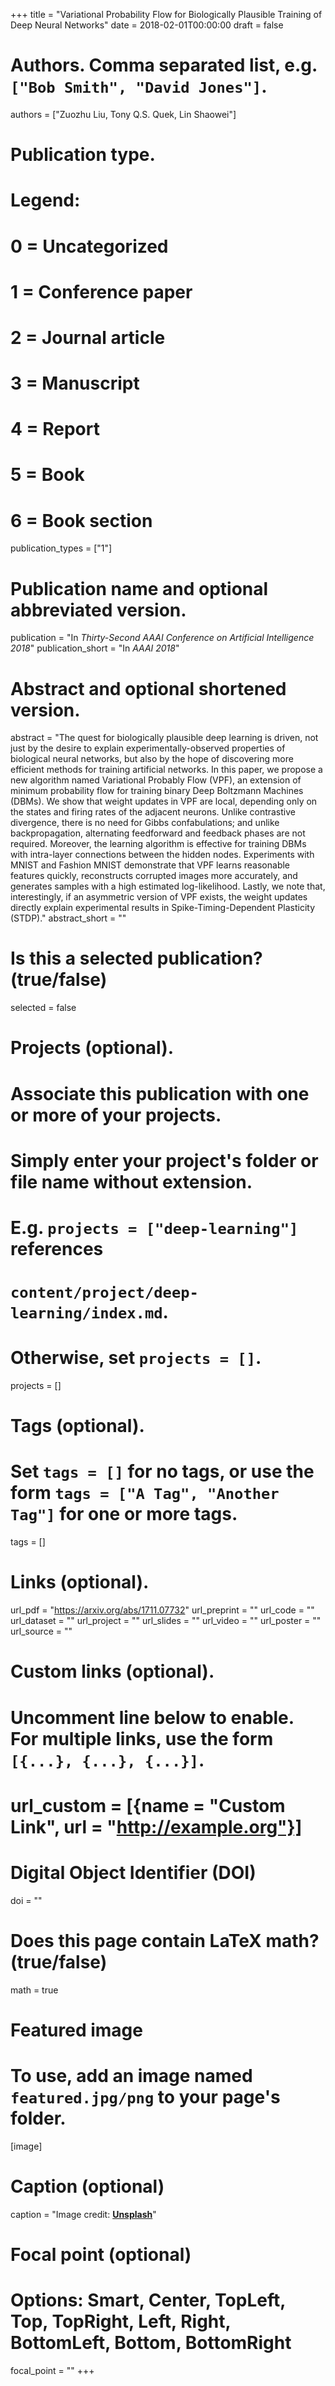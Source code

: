 +++
title = "Variational Probability Flow for Biologically Plausible Training of Deep Neural Networks"
date = 2018-02-01T00:00:00
draft = false

# Authors. Comma separated list, e.g. `["Bob Smith", "David Jones"]`.
authors = ["Zuozhu Liu, Tony Q.S. Quek, Lin Shaowei"]

# Publication type.
# Legend:
# 0 = Uncategorized
# 1 = Conference paper
# 2 = Journal article
# 3 = Manuscript
# 4 = Report
# 5 = Book
# 6 = Book section
publication_types = ["1"]

# Publication name and optional abbreviated version.
publication = "In *Thirty-Second AAAI Conference on Artificial Intelligence 2018*"
publication_short = "In *AAAI 2018*"

# Abstract and optional shortened version.
abstract = "The quest for biologically plausible deep learning is driven, not just by the desire to explain experimentally-observed properties of biological neural networks, but also by the hope of discovering more efficient methods for training artificial networks. In this paper, we propose a new algorithm named Variational Probably Flow (VPF), an extension of minimum probability flow for training binary Deep Boltzmann Machines (DBMs). We show that weight updates in VPF are local, depending only on the states and firing rates of the adjacent neurons. Unlike contrastive divergence, there is no need for Gibbs confabulations; and unlike backpropagation, alternating feedforward and feedback phases are not required. Moreover, the learning algorithm is effective for training DBMs with intra-layer connections between the hidden nodes. Experiments with MNIST and Fashion MNIST demonstrate that VPF learns reasonable features quickly, reconstructs corrupted images more accurately, and generates samples with a high estimated log-likelihood. Lastly, we note that, interestingly, if an asymmetric version of VPF exists, the weight updates directly explain experimental results in Spike-Timing-Dependent Plasticity (STDP)."
abstract_short = ""

# Is this a selected publication? (true/false)
selected = false

# Projects (optional).
#   Associate this publication with one or more of your projects.
#   Simply enter your project's folder or file name without extension.
#   E.g. `projects = ["deep-learning"]` references 
#   `content/project/deep-learning/index.md`.
#   Otherwise, set `projects = []`.
projects = []

# Tags (optional).
#   Set `tags = []` for no tags, or use the form `tags = ["A Tag", "Another Tag"]` for one or more tags.
tags = []

# Links (optional).
url_pdf = "https://arxiv.org/abs/1711.07732"
url_preprint = ""
url_code = ""
url_dataset = ""
url_project = ""
url_slides = ""
url_video = ""
url_poster = ""
url_source = ""

# Custom links (optional).
#   Uncomment line below to enable. For multiple links, use the form `[{...}, {...}, {...}]`.
# url_custom = [{name = "Custom Link", url = "http://example.org"}]

# Digital Object Identifier (DOI)
doi = ""

# Does this page contain LaTeX math? (true/false)
math = true

# Featured image
# To use, add an image named `featured.jpg/png` to your page's folder. 
[image]
  # Caption (optional)
  caption = "Image credit: [**Unsplash**](https://unsplash.com/photos/jdD8gXaTZsc)"

  # Focal point (optional)
  # Options: Smart, Center, TopLeft, Top, TopRight, Left, Right, BottomLeft, Bottom, BottomRight
  focal_point = ""
+++


